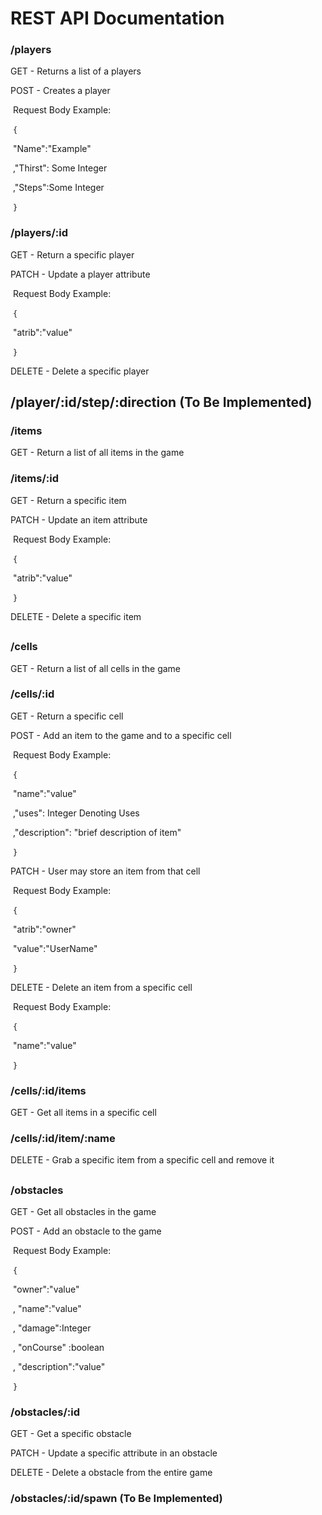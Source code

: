 # REST API Documentation

### /players

GET - Returns a list of a players

POST - Creates a player 

​	Request Body Example:

​		`{`

​			"Name":"Example"

​			,"Thirst": Some Integer

​			,"Steps":Some Integer

​		`}`

### /players/:id

GET - Return a specific player

PATCH - Update a player attribute 

​	Request Body Example:

​		`{`

​			"atrib":"value"

​		`}`

DELETE - Delete a specific player

## /player/:id/step/:direction (To Be Implemented)

### /items

GET - Return a list of all items in the game

### /items/:id

GET - Return a specific item

PATCH  - Update an item attribute

​	Request Body Example:

​		`{`

​			"atrib":"value"

​		`}`

DELETE - Delete a specific item 

## 

### /cells

GET - Return a list of all cells in the game

### /cells/:id

GET - Return a specific cell

POST - Add an item to the game and to a specific cell

​	Request Body Example:

​		`{`

​			"name":"value"

​			,"uses": Integer Denoting Uses

​			,"description": "brief description of item"

​		`}`

PATCH - User may store an item from that cell

​	Request Body Example:

​		`{`

​			"atrib":"owner"

​			"value":"UserName"

​		`}`

DELETE - Delete an item from a specific cell

​	Request Body Example:

​		`{`

​			"name":"value"

​		`}`

### /cells/:id/items

GET - Get all items in a specific cell

### /cells/:id/item/:name

DELETE - Grab a specific item from a specific cell and remove it

## 

### /obstacles

GET - Get all obstacles in the game

POST - Add an obstacle to the game

​	Request Body Example:

​		`{`

​			"owner":"value"

​		      , "name":"value"

​		      , "damage":Integer

​                      , "onCourse" :boolean

​                      , "description":"value"

​		`}`

### /obstacles/:id

GET - Get a specific obstacle

PATCH - Update a specific attribute in an obstacle

DELETE - Delete a obstacle from the entire game

### /obstacles/:id/spawn (To Be Implemented)




